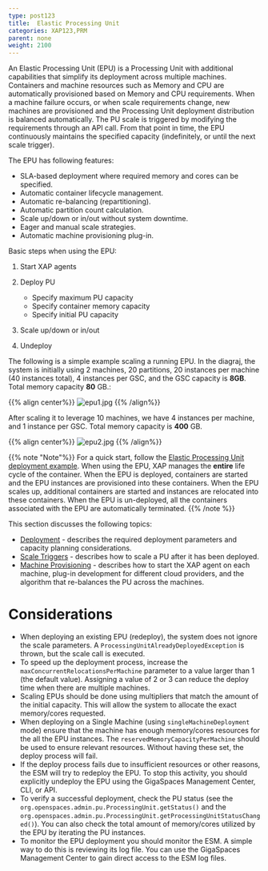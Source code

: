 ```yaml
---
type: post123
title:  Elastic Processing Unit
categories: XAP123,PRM
parent: none
weight: 2100
---
```


An Elastic Processing Unit (EPU) is a Processing Unit with additional capabilities that simplify its deployment across multiple machines. Containers and machine resources such as Memory and CPU are automatically provisioned based on Memory and CPU requirements. When a machine failure occurs, or when scale requirements change, new machines are provisioned and the Processing Unit deployment distribution is balanced automatically. The PU scale is triggered by modifying the requirements through an API call. From that point in time, the EPU continuously maintains the specified capacity (indefinitely, or until the next scale trigger).


The EPU has following features:

- SLA-based deployment where required memory and cores can be specified.
- Automatic container lifecycle management.
- Automatic re-balancing (repartitioning).
- Automatic partition count calculation.
- Scale up/down or in/out without system downtime.
- Eager and manual scale strategies.
- Automatic machine provisioning plug-in.



Basic steps when using the EPU:

1. Start XAP agents
1. Deploy PU
    - Specify maximum PU capacity
    - Specify container memory capacity
    - Specify initial PU capacity

1. Scale up/down or in/out
1. Undeploy

The following is a simple example scaling a running EPU. In the diagraj, the system is initially using 2 machines, 20 partitions, 20 instances per machine (40 instances total), 4 instances per GSC, and the GSC capacity is **8GB**. Total memory capacity **80** GB.:

{{% align center%}}
![epu1.jpg](/attachment_files/epu1.jpg)
{{% /align%}}

After scaling it to leverage 10 machines, we have 4 instances per machine, and 1 instance per GSC. Total memory capacity is **400** GB.

{{% align center%}}
![epu2.jpg](/attachment_files/epu2.jpg)
{{% /align%}}

{{% note "Note"%}}
For a quick start, follow the [Elastic Processing Unit deployment example](./deploying-onto-the-service-grid.html#elastic-processing-unit-deployment-using-the-admin-api).
When using the EPU, XAP manages the **entire** life cycle of the container. When the EPU is deployed, containers are started and the EPU instances are provisioned into these containers. When the EPU scales up, additional containers are started and instances are relocated into these containers. When the EPU is un-deployed, all the containers associated with the EPU are automatically terminated.
{{% /note %}}

This section discusses the following topics:

- [Deployment](./elastic-processing-unit-deploy.html) - describes the required deployment parameters and capacity planning considerations.
- [Scale Triggers](./elastic-processing-unit-trigger.html) - describes how to scale a PU after it has been deployed.
- [Machine Provisioning](./elastic-processing-unit-provisioning.html) - describes how to start the XAP agent on each machine, plug-in development for different cloud providers, and the algorithm that re-balances the PU across the machines.

# Considerations

- When deploying an existing EPU (redeploy), the system does not ignore the scale parameters. A `ProcessingUnitAlreadyDeployedException` is thrown, but the scale call is executed. 
- To speed up the deployment process, increase the `maxConcurrentRelocationsPerMachine` parameter to a value larger than 1 (the default value). Assigning a value of 2 or 3 can reduce the deploy time when there are multiple machines.
- Scaling EPUs should be done using multipliers that match the amount of the initial capacity. This will allow the system to allocate the exact memory/cores requested.
- When deploying on a Single Machine (using `singleMachineDeployment` mode) ensure that the machine has enough memory/cores resources for the all the EPU instances. The `reservedMemoryCapacityPerMachine` should be used to ensure relevant resources. Without having these set, the deploy process will fail.
- If the deploy process fails due to insufficient resources or other reasons, the ESM will try to redeploy the EPU. To stop this activity, you should explicitly undeploy the EPU using the GigaSpaces Management Center, CLI, or API.
- To verify a successful deployment, check the PU status (see the `org.openspaces.admin.pu.ProcessingUnit.getStatus()` and the `org.openspaces.admin.pu.ProcessingUnit.getProcessingUnitStatusChanged()`). You can also check the total amount of memory/cores utilized by the EPU by iterating the PU instances.
- To monitor the EPU deployment you should monitor the ESM. A simple way to do this is reviewing its log file. You can use the GigaSpaces Management Center to gain direct access to the ESM log files.
